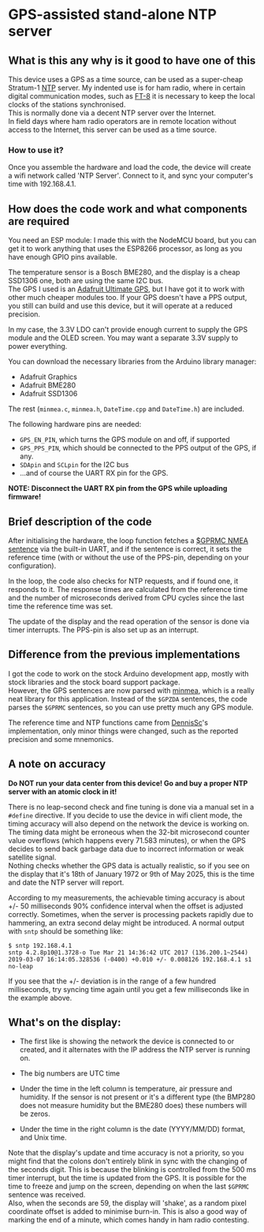 # GPS-assisted stand-alone NTP server

## What is this any why is it good to have one of this

This device uses a GPS as a time source, can be used as a super-cheap Stratum-1 [NTP](https://en.wikipedia.org/wiki/Network_Time_Protocol) server. My indented use is for ham radio, where in certain digital communication modes, such as [FT-8](https://physics.princeton.edu/pulsar/k1jt/wsjtx.html) it is necessary to keep the local clocks of the stations synchronised.  
This is normally done via a decent NTP server over the Internet.  
In field days where ham radio operators are in remote location without access to the Internet, this server can be used as a time source.

### How to use it?

Once you assemble the hardware and load the code, the device will create a wifi network called 'NTP Server'. Connect to it, and sync your computer's time with 192.168.4.1.

## How does the code work and what components are required

You need an ESP module: I made this with the NodeMCU board, but you can get it to work anything that uses the ESP8266 processor, as long as you have enough GPIO pins available.

The temperature sensor is a Bosch BME280, and the display is a cheap SSD1306 one, both are using the same I2C bus.  
The GPS I used is an [Adafruit Ultimate GPS](https://www.adafruit.com/product/746), but I have got it to work with other much cheaper modules too. If your GPS doesn't have a PPS output, you still can build and use this device, but it will operate at a reduced precision.  

In my case, the 3.3V LDO can't provide enough current to supply the GPS module and the OLED screen. You may want a separate 3.3V supply to power everything.

You can download the necessary libraries from the Arduino library manager:
- Adafruit Graphics
- Adafruit BME280
- Adafruit SSD1306

The rest (`minmea.c`, `minmea.h`, `DateTime.cpp` and `DateTime.h`) are included.

The following hardware pins are needed:
- `GPS_EN_PIN`, which turns the GPS module on and off, if supported
- `GPS_PPS_PIN`, which should be connected to the PPS output of the GPS, if any.
- `SDApin` and `SCLpin` for the I2C bus
- ...and of course the UART RX pin for the GPS.

**NOTE: Disconnect the UART RX pin from the GPS while uploading firmware!**

## Brief description of the code

After initialising the hardware, the loop function fetches a [$GPRMC NMEA sentence](https://www.gpsinformation.org/dale/nmea.htm) via the built-in UART, and if the sentence is correct, it sets the reference time (with or without the use of the PPS-pin, depending on your configuration).  

In the loop, the code also checks for NTP requests, and if found one, it responds to it. The response times are calculated from the reference time and the number of microseconds derived from CPU cycles since the last time the reference time was set.

The update of the display and the read operation of the sensor is done via timer interrupts. The PPS-pin is also set up as an interrupt.

## Difference from the previous implementations

I got the code to work on the stock Arduino development app, mostly with stock libraries and the stock board support package.  
However, the GPS sentences are now parsed with [minmea](https://github.com/kosma/minmea), which is a really neat library for this application. Instead of the `$GPZDA` sentences, the code parses the `$GPRMC` sentences, so you can use pretty much any GPS module.  

The reference time and NTP functions came from [DennisSc](https://github.com/DennisSc/PPS-ntp-server)'s implementation, only minor things were changed, such as the reported precision and some mnemonics.  

## A note on accuracy

**Do NOT run your data center from this device! Go and buy a proper NTP server with an atomic clock in it!**  

There is no leap-second check and fine tuning is done via a manual set in a `#define` directive. If you decide to use the device in wifi client mode, the timing accuracy will also depend on the network the device is working on.  
The timing data might be erroneous when the 32-bit microsecond counter value overflows (which happens every 71.583 minutes), or when the GPS decides to send back garbage data due to incorrect information or weak satellite signal.  
Nothing checks whether the GPS data is actually realistic, so if you see on the display that it's 18th of January 1972 or 9th of May 2025, this is the time and date the NTP server will report.

According to my measurements, the achievable timing accuracy is about +/- 50 milliseconds 90% confidence interval when the offset is adjusted correctly.
Sometimes, when the server is processing packets rapidly due to hammering, an extra second delay might be introduced. A normal output with `sntp` should be something like:  
```
$ sntp 192.168.4.1
sntp 4.2.8p10@1.3728-o Tue Mar 21 14:36:42 UTC 2017 (136.200.1~2544)
2019-03-07 16:14:05.328536 (-0400) +0.010 +/- 0.008126 192.168.4.1 s1 no-leap
```
If you see that the +/- deviation is in the range of a few hundred milliseconds, try syncing time again until you get a few milliseconds like in the example above.


## What's on the display:

- The first like is showing the network the device is connected to or created, and it alternates with the IP address the NTP server is running on.  

- The big numbers are UTC time

- Under the time in the left column is temperature, air pressure and humidity. If the sensor is not present or it's a different type (the BMP280 does not measure humidity but the BME280 does) these numbers will be zeros.

- Under the time in the right column is the date (YYYY/MM/DD) format, and Unix time.

Note that the display's update and time accuracy is not a priority, so you might find that the colons don't entirely blink in sync with the changing of the seconds digit. This is because the blinking is controlled from the 500 ms timer interrupt, but the time is updated from the GPS. It is possible for the time to freeze and jump on the screen, depending on when the last `$GPRMC` sentence was received.  
Also, when the seconds are 59, the display will 'shake', as a random pixel coordinate offset is added to minimise burn-in. This is also a good way of marking the end of a minute, which comes handy in ham radio contesting.